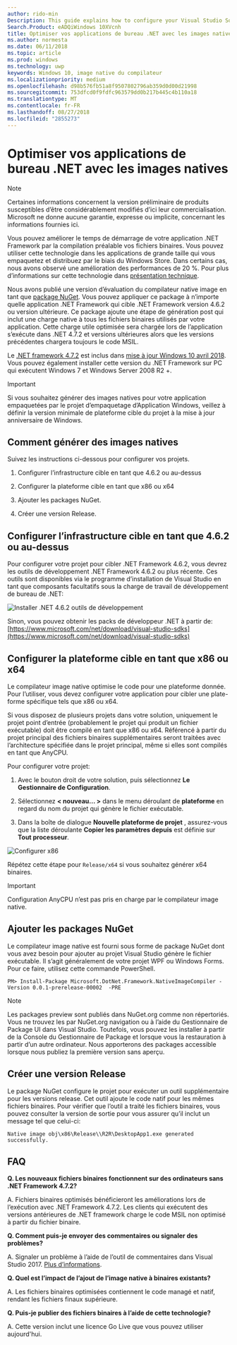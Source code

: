 ```yaml
---
author: rido-min
Description: This guide explains how to configure your Visual Studio Solution to optimize the application binaries with native images.
Search.Product: eADQiWindows 10XVcnh
title: Optimiser vos applications de bureau .NET avec les images natives
ms.author: normesta
ms.date: 06/11/2018
ms.topic: article
ms.prod: windows
ms.technology: uwp
keywords: Windows 10, image native du compilateur
ms.localizationpriority: medium
ms.openlocfilehash: d98b576fb51a8f9507802796ab359d0d00d21998
ms.sourcegitcommit: 753dfcd0f9fdfc963579dd0b217b445c4b110a18
ms.translationtype: MT
ms.contentlocale: fr-FR
ms.lasthandoff: 08/27/2018
ms.locfileid: "2855273"
---
```

# <a name="optimize-your-net-desktop-apps-with-native-images"></a>Optimiser vos applications de bureau .NET avec les images natives

> [!NOTE]
> Certaines informations concernent la version préliminaire de produits susceptibles d’être considérablement modifiés d’ici leur commercialisation. Microsoft ne donne aucune garantie, expresse ou implicite, concernant les informations fournies ici.

Vous pouvez améliorer le temps de démarrage de votre application .NET Framework par la compilation préalable vos fichiers binaires. Vous pouvez utiliser cette technologie dans les applications de grande taille qui vous empaquetez et distribuez par le biais du Windows Store. Dans certains cas, nous avons observé une amélioration des performances de 20 %. Pour plus d’informations sur cette technologie dans [présentation technique](https://github.com/dotnet/coreclr/blob/master/Documentation/botr/readytorun-overview.md).

Nous avons publié une version d’évaluation du compilateur native image en tant que [package NuGet](https://www.nuget.org/packages/Microsoft.DotNet.Framework.NativeImageCompiler). Vous pouvez appliquer ce package à n’importe quelle application .NET Framework qui cible .NET Framework version 4.6.2 ou version ultérieure. Ce package ajoute une étape de génération post qui inclut une charge native à tous les fichiers binaires utilisés par votre application. Cette charge utile optimisée sera chargée lors de l’application s’exécute dans .NET 4.7.2 et versions ultérieures alors que les versions précédentes chargera toujours le code MSIL.

Le [.NET framework 4.7.2](https://blogs.msdn.microsoft.com/dotnet/2018/04/30/announcing-the-net-framework-4-7-2/) est inclus dans [mise à jour Windows 10 avril 2018](https://blogs.windows.com/windowsexperience/2018/04/30/how-to-get-the-windows-10-april-2018-update/). Vous pouvez également installer cette version du .NET Framework sur PC qui exécutent Windows 7 et Windows Server 2008 R2 +.

> [!IMPORTANT]
> Si vous souhaitez générer des images natives pour votre application empaquetées par le projet d’empaquetage d’Application Windows, veillez à définir la version minimale de plateforme cible du projet à la mise à jour anniversaire de Windows.

## <a name="how-to-produce-native-images"></a>Comment générer des images natives

Suivez les instructions ci-dessous pour configurer vos projets.

1. Configurer l’infrastructure cible en tant que 4.6.2 ou au-dessus

2. Configurer la plateforme cible en tant que x86 ou x64 

3. Ajouter les packages NuGet.

4. Créer une version Release.

## <a name="configure-the-target-framework-as-462-or-above"></a>Configurer l’infrastructure cible en tant que 4.6.2 ou au-dessus

Pour configurer votre projet pour cibler .NET Framework 4.6.2, vous devrez les outils de développement .NET Framework 4.6.2 ou plus récente. Ces outils sont disponibles via le programme d’installation de Visual Studio en tant que composants facultatifs sous la charge de travail de développement de bureau de .NET:

![Installer .NET 4.6.2 outils de développement](images/desktop-to-uwp/install-4.6.2-devpack.png)

Sinon, vous pouvez obtenir les packs de développeur .NET à partir de:[https://www.microsoft.com/net/download/visual-studio-sdks](https://www.microsoft.com/net/download/visual-studio-sdks)

## <a name="configure-the-target-platform-as-x86-or-x64"></a>Configurer la plateforme cible en tant que x86 ou x64

Le compilateur image native optimise le code pour une plateforme donnée. Pour l’utiliser, vous devez configurer votre application pour cibler une plate-forme spécifique tels que x86 ou x64.

Si vous disposez de plusieurs projets dans votre solution, uniquement le projet point d’entrée (probablement le projet qui produit un fichier exécutable) doit être compilé en tant que x86 ou x64. Référencé à partir du projet principal des fichiers binaires supplémentaires seront traitées avec l’architecture spécifiée dans le projet principal, même si elles sont compilés en tant que AnyCPU.

Pour configurer votre projet:

1. Avec le bouton droit de votre solution, puis sélectionnez **Le Gestionnaire de Configuration**.

2. Sélectionnez **< nouveau... >** dans le menu déroulant de **plateforme** en regard du nom du projet qui génère le fichier exécutable.

3. Dans la boîte de dialogue **Nouvelle plateforme de projet** , assurez-vous que la liste déroulante **Copier les paramètres depuis** est définie sur **Tout processeur**.

![Configurer x86](images/desktop-to-uwp/configure-x86.png)

Répétez cette étape pour `Release/x64` si vous souhaitez générer x64 binaires.

>[!IMPORTANT]
> Configuration AnyCPU n’est pas pris en charge par le compilateur image native.

## <a name="add-the-nuget-packages"></a>Ajouter les packages NuGet

Le compilateur image native est fourni sous forme de package NuGet dont vous avez besoin pour ajouter au projet Visual Studio génère le fichier exécutable. Il s’agit généralement de votre projet WPF ou Windows Forms. Pour ce faire, utilisez cette commande PowerShell.

```PS
PM> Install-Package Microsoft.DotNet.Framework.NativeImageCompiler -Version 0.0.1-prerelease-00002  -PRE
```

> [!NOTE]
> Les packages preview sont publiés dans NuGet.org comme non répertoriés. Vous ne trouvez les par NuGet.org navigation ou à l’aide du Gestionnaire de Package UI dans Visual Studio. Toutefois, vous pouvez les installer à partir de la Console du Gestionnaire de Package et lorsque vous la restauration à partir d’un autre ordinateur. Nous apporterons des packages accessible lorsque nous publiez la première version sans aperçu.

## <a name="create-a-release-build"></a>Créer une version Release

Le package NuGet configure le projet pour exécuter un outil supplémentaire pour les versions release. Cet outil ajoute le code natif pour les mêmes fichiers binaires.
Pour vérifier que l’outil a traité les fichiers binaires, vous pouvez consulter la version de sortie pour vous assurer qu’il inclut un message tel que celui-ci:

```
Native image obj\x86\Release\\R2R\DesktopApp1.exe generated successfully.
```

## <a name="faq"></a>FAQ

**Q. Les nouveaux fichiers binaires fonctionnent sur des ordinateurs sans .NET Framework 4.7.2?**

A. Fichiers binaires optimisés bénéficieront les améliorations lors de l’exécution avec .NET Framework 4.7.2. Les clients qui exécutent des versions antérieures de .NET framework charge le code MSIL non optimisé à partir du fichier binaire.

**Q. Comment puis-je envoyer des commentaires ou signaler des problèmes?**

A. Signaler un problème à l’aide de l’outil de commentaires dans Visual Studio 2017. [Plus d’informations](https://docs.microsoft.com/visualstudio/ide/how-to-report-a-problem-with-visual-studio-2017).

**Q. Quel est l’impact de l’ajout de l’image native à binaires existants?**

A. Les fichiers binaires optimisées contiennent le code managé et natif, rendant les fichiers finaux supérieure.

**Q. Puis-je publier des fichiers binaires à l’aide de cette technologie?**

A. Cette version inclut une licence Go Live que vous pouvez utiliser aujourd'hui.
